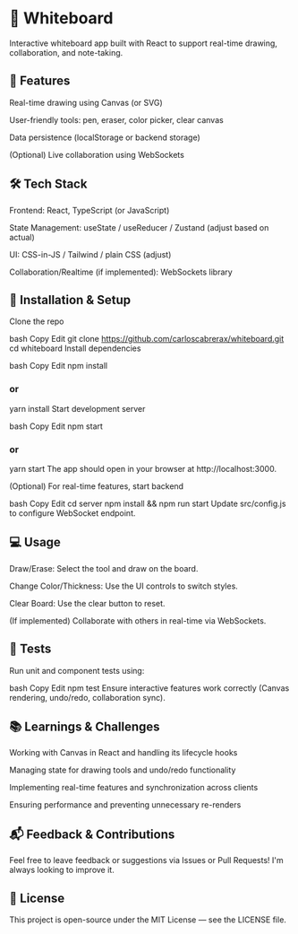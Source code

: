 # 🧠 Whiteboard

Interactive whiteboard app built with React to support real-time drawing, collaboration, and note-taking.

## 🚀 Features
Real-time drawing using Canvas (or SVG)

User-friendly tools: pen, eraser, color picker, clear canvas

Data persistence (localStorage or backend storage)

(Optional) Live collaboration using WebSockets

## 🛠️ Tech Stack
Frontend: React, TypeScript (or JavaScript)

State Management: useState / useReducer / Zustand (adjust based on actual)

UI: CSS-in-JS / Tailwind / plain CSS (adjust)

Collaboration/Realtime (if implemented): WebSockets library

## 🧩 Installation & Setup
Clone the repo

bash
Copy
Edit
git clone https://github.com/carloscabrerax/whiteboard.git
cd whiteboard
Install dependencies

bash
Copy
Edit
npm install
### or
yarn install
Start development server

bash
Copy
Edit
npm start
### or
yarn start
The app should open in your browser at http://localhost:3000.

(Optional) For real-time features, start backend

bash
Copy
Edit
cd server
npm install && npm run start
Update src/config.js to configure WebSocket endpoint.

## 💻 Usage
Draw/Erase: Select the tool and draw on the board.

Change Color/Thickness: Use the UI controls to switch styles.

Clear Board: Use the clear button to reset.

(If implemented) Collaborate with others in real-time via WebSockets.

## 🧪 Tests
Run unit and component tests using:

bash
Copy
Edit
npm test
Ensure interactive features work correctly (Canvas rendering, undo/redo, collaboration sync).

## 📚 Learnings & Challenges
Working with Canvas in React and handling its lifecycle hooks

Managing state for drawing tools and undo/redo functionality

Implementing real-time features and synchronization across clients

Ensuring performance and preventing unnecessary re-renders

## 📬 Feedback & Contributions
Feel free to leave feedback or suggestions via Issues or Pull Requests! I'm always looking to improve it.

## 📜 License
This project is open-source under the MIT License — see the LICENSE file.
